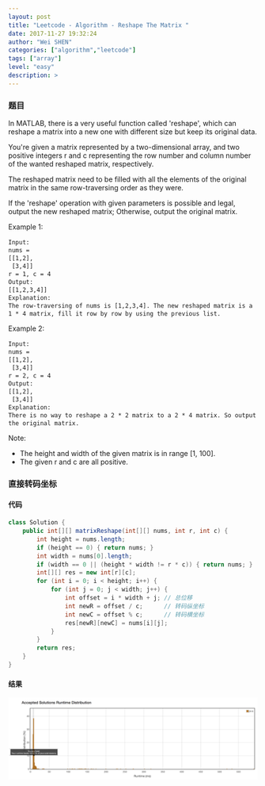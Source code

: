 ```yaml
---
layout: post
title: "Leetcode - Algorithm - Reshape The Matrix "
date: 2017-11-27 19:32:24
author: "Wei SHEN"
categories: ["algorithm","leetcode"]
tags: ["array"]
level: "easy"
description: >
---
```


### 题目
In MATLAB, there is a very useful function called 'reshape', which can reshape a matrix into a new one with different size but keep its original data.

You're given a matrix represented by a two-dimensional array, and two positive integers r and c representing the row number and column number of the wanted reshaped matrix, respectively.

The reshaped matrix need to be filled with all the elements of the original matrix in the same row-traversing order as they were.

If the 'reshape' operation with given parameters is possible and legal, output the new reshaped matrix; Otherwise, output the original matrix.

Example 1:
```
Input:
nums =
[[1,2],
 [3,4]]
r = 1, c = 4
Output:
[[1,2,3,4]]
Explanation:
The row-traversing of nums is [1,2,3,4]. The new reshaped matrix is a 1 * 4 matrix, fill it row by row by using the previous list.
```

Example 2:
```
Input:
nums =
[[1,2],
 [3,4]]
r = 2, c = 4
Output:
[[1,2],
 [3,4]]
Explanation:
There is no way to reshape a 2 * 2 matrix to a 2 * 4 matrix. So output the original matrix.
```

Note:
* The height and width of the given matrix is in range [1, 100].
* The given r and c are all positive.

### 直接转码坐标

#### 代码
```java
class Solution {
    public int[][] matrixReshape(int[][] nums, int r, int c) {
        int height = nums.length;
        if (height == 0) { return nums; }
        int width = nums[0].length;
        if (width == 0 || (height * width != r * c)) { return nums; }
        int[][] res = new int[r][c];
        for (int i = 0; i < height; i++) {
            for (int j = 0; j < width; j++) {
                int offset = i * width + j; // 总位移
                int newR = offset / c;      // 转码纵坐标
                int newC = offset % c;      // 转码横坐标
                res[newR][newC] = nums[i][j];
            }
        }
        return res;
    }
}
```

#### 结果
![reshape-the-matrix-1](/images/leetcode/reshape-the-matrix-1.png)
